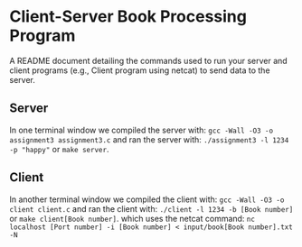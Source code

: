 # Client-Server Book Processing Program

A README document detailing the commands used to run your server and client programs (e.g., Client program using netcat) to send data to the server.

## Server

In one terminal window we compiled the server with: `gcc -Wall -O3 -o assignment3 assignment3.c`
and ran the server with: `./assignment3 -l 1234 -p "happy"`
or `make server`.

## Client

In another terminal window we compiled the client with: `gcc -Wall -O3 -o client client.c`
and ran the client with: `./client -l 1234 -b [Book number]`
or `make client[Book number]`.
which uses the netcat command: `nc localhost [Port number] -i [Book number] < input/book[Book number].txt -N`
